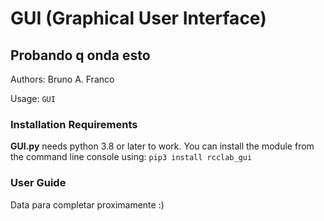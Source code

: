 # GUI (Graphical User Interface)
## Probando q onda esto

Authors: Bruno A. Franco

Usage: `GUI` 

### Installation Requirements

**GUI.py** needs python 3.8 or later to work. You can install the module from the command line console using:
`pip3 install rcclab_gui`

### User Guide

Data para completar proximamente :)
